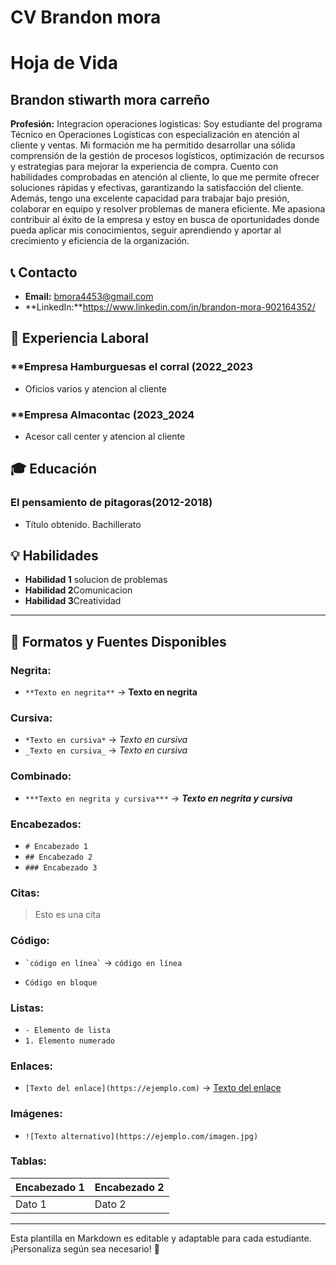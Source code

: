 # CV Brandon mora
# Hoja de Vida

##  Brandon stiwarth mora carreño
**Profesión:** Integracion operaciones logisticas:
Soy estudiante del programa Técnico en Operaciones Logísticas con especialización en atención al cliente y ventas. Mi formación me ha permitido desarrollar una sólida comprensión de la gestión de procesos logísticos, optimización de recursos y estrategias para mejorar la experiencia de compra. Cuento con habilidades comprobadas en atención al cliente, lo que me permite ofrecer soluciones rápidas y efectivas, garantizando la satisfacción del cliente. Además, tengo una excelente capacidad para trabajar bajo presión, colaborar en equipo y resolver problemas de manera eficiente. Me apasiona contribuir al éxito de la empresa y estoy en busca de oportunidades donde pueda aplicar mis conocimientos, seguir aprendiendo y aportar al crecimiento y eficiencia de la organización.

## 📞 Contacto
- **Email:** bmora4453@gmail.com
- **LinkedIn:**https://www.linkedin.com/in/brandon-mora-902164352/

## 🏢 Experiencia Laboral
### **Empresa Hamburguesas el corral (2022_2023
- Oficios varios y atencion al cliente 

### **Empresa Almacontac (2023_2024
- Acesor call center y atencion al cliente 

## 🎓 Educación
### El pensamiento de pitagoras(2012-2018)
- Título obtenido. Bachillerato

## 💡 Habilidades
- **Habilidad 1** solucion de problemas 
- **Habilidad 2**Comunicacion
- **Habilidad 3**Creatividad

---

## 🎨 Formatos y Fuentes Disponibles

### **Negrita:**
- `**Texto en negrita**` → **Texto en negrita**

### **Cursiva:**
- `*Texto en cursiva*` → *Texto en cursiva*
- `_Texto en cursiva_` → _Texto en cursiva_

### **Combinado:**
- `***Texto en negrita y cursiva***` → ***Texto en negrita y cursiva***

### **Encabezados:**
- `# Encabezado 1`
- `## Encabezado 2`
- `### Encabezado 3`

### **Citas:**
> Esto es una cita

### **Código:**
- `` `código en línea` `` → `código en línea`
- ```
  Código en bloque
  ```

### **Listas:**
- `- Elemento de lista`
- `1. Elemento numerado`

### **Enlaces:**
- `[Texto del enlace](https://ejemplo.com)` → [Texto del enlace](https://ejemplo.com)

### **Imágenes:**
- `![Texto alternativo](https://ejemplo.com/imagen.jpg)`

### **Tablas:**
| Encabezado 1 | Encabezado 2 |
|-------------|-------------|
| Dato 1     | Dato 2      |

---

Esta plantilla en Markdown es editable y adaptable para cada estudiante. ¡Personaliza según sea necesario! 🎯

